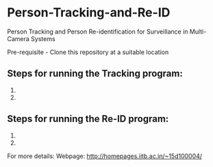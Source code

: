 # Person-Tracking-and-Re-ID
Person Tracking and Person Re-identification for Surveillance in Multi-Camera Systems

Pre-requisite - Clone this repository at a suitable location

## Steps for running the Tracking program:
1.
2.

## Steps for running the Re-ID program:
1.
2.


For more details:
Webpage: http://homepages.iitb.ac.in/~15d100004/
